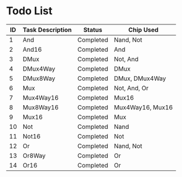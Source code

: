 # Todo List

| ID  | Task Description | Status    | Chip Used           |
|-----|------------------|-----------|---------------------|
| 1   | And              | Completed | Nand, Not           |
| 2   | And16            | Completed | And                 |
| 3   | DMux             | Completed | Not, And            |
| 4   | DMux4Way         | Completed | DMux                |
| 5   | DMux8Way         | Completed | DMux, DMux4Way      |
| 6   | Mux              | Completed | Not, And, Or        |
| 7   | Mux4Way16        | Completed | Mux16               |
| 8   | Mux8Way16        | Completed | Mux4Way16, Mux16    |
| 9   | Mux16            | Completed | Mux                 |
| 10  | Not              | Completed | Nand                |
| 11  | Not16            | Completed | Not                 |
| 12  | Or               | Completed | Nand, Not           |
| 13  | Or8Way           | Completed | Or                  |
| 14  | Or16             | Completed | Or                  |
